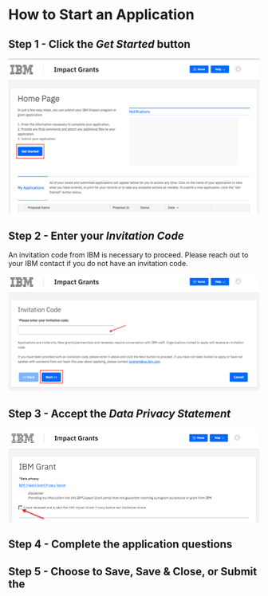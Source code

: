# How to Start an Application

## Step 1 - Click the *Get Started* button

![Step 1](images/impact-grant-homepage-get-started.png) 

## Step 2 - Enter your *Invitation Code*
An invitation code from IBM is necessary to proceed. Please reach out to your IBM contact if you do not have an invitation code.

![Step 2](images/impact-grant-enter-invitation-code.png) 

## Step 3 - Accept the *Data Privacy Statement*

![Step 3](images/impact-grant-data-privacy-stmt.png) 

## Step 4 - Complete the application questions

## Step 5 - Choose to Save, Save & Close, or Submit the 